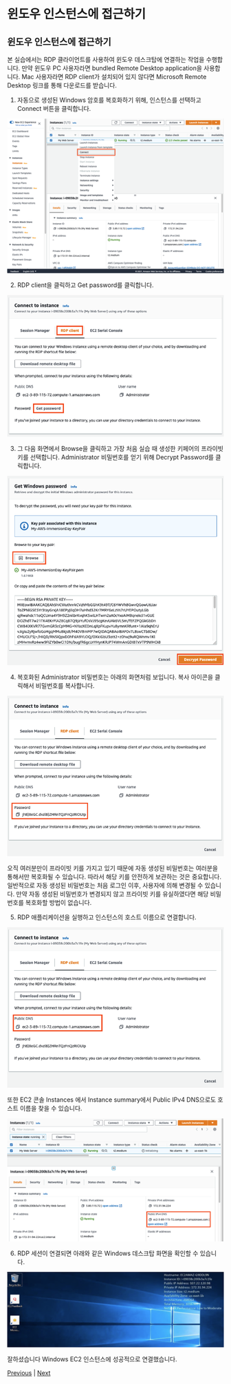 # 윈도우 인스턴스에 접근하기

## 윈도우 인스턴스에 접근하기
본 실습에서는 RDP 클라이언트를 사용하여 윈도우 데스크탑에 연결하는 작업을 수행합니다. 만약 윈도우 PC 사용자라면 bundled Remote Desktop application을 사용합니다. Mac 사용자라면 RDP client가 설치되어 있지 않다면 Microsoft Remote Desktop  링크를 통해 다운로드를 받습니다.

1. 자동으로 생성된 Windows 암호를 복호화하기 위해, 인스턴스를 선택하고 Connect 버튼을 클릭합니다.

![](../../images/instance-connect.png)

2. RDP client을 클릭하고 Get password를 클릭합니다.

![](../../images/get-password.png)

3. 그 다음 화면에서 Browse을 클릭하고 가장 처음 실습 때 생성한 키페어의 프라이빗 키를 선택합니다. Administrator 비밀번호를 얻기 위해 Decrypt Password를 클릭합니다.

![](../../images/browse-password.png)

4. 복호화된 Administrator 비밀번호는 아래의 화면처럼 보입니다. 복사 아이콘을 클릭해서 비밀번호를 복사합니다.

![](../../images/decrypted-password.png)

오직 여러분만이 프라이빗 키를 가지고 있기 때문에 자동 생성된 비밀번호는 여러분을 통해서만 복호화될 수 있습니다. 따라서 해당 키를 안전하게 보관하는 것은 중요합니다. 일반적으로 자동 생성된 비밀번호는 처음 로그인 이후, 사용자에 의해 변경될 수 있습니다. 만약 자동 생성된 비밀번호가 변경되지 않고 프라이빗 키를 유실하였다면 해당 비밀번호를 복호화할 방법이 없습니다.

5. RDP 애플리케이션을 실행하고 인스턴스의 호스트 이름으로 연결합니다.

![](../../images/public-dns1.png)

또한 EC2 콘솔 Instances 에서 Instance summary에서 Public IPv4 DNS으로도 호스트 이름을 찾을 수 있습니다.

![](../../images/public-dns2.png)

6. RDP 세션이 연결되면 아래와 같은 Windows 데스크탑 화면을 확인할 수 있습니다.

![](../../images/windows-desktop.png)

잘하셨습니다
Windows EC2 인스턴스에 성공적으로 연결했습니다.

[Previous](./2-ec2.md) | [Next](./4-ec2.md)